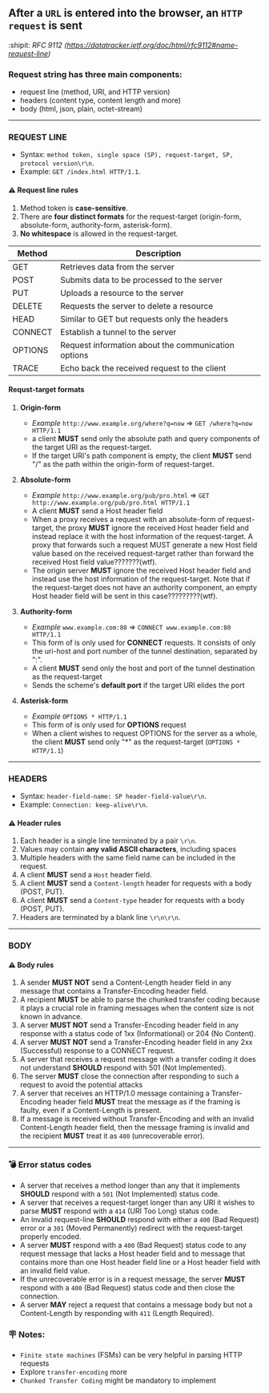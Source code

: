 ## After a `URL` is entered into the browser, an `HTTP request` is sent

:shipit: _RFC 9112 (https://datatracker.ietf.org/doc/html/rfc9112#name-request-line)_

### Request string has three main components:

- request line (method, URI, and HTTP version)
- headers (content type, content length and more)
- body (html, json, plain, octet-stream)

-------------------------------------------------------------------------------------------------------------------

### REQUEST LINE

- Syntax:  `method token, single space (SP), request-target, SP, protocol version\r\n`.
- Example: `GET /index.html HTTP/1.1`.

#### ⚠️ Request line rules

1. Method token is **case-sensitive**.
2. There are **four distinct formats** for the request-target (origin-form, absolute-form, authority-form, asterisk-form).
3. **No whitespace** is allowed in the request-target.

| Method  | Description |
| ------------- | ------------- |
| GET  | Retrieves data from the server |
| POST  | Submits data to be processed to the server |
| PUT  | Uploads a resource to the server |
| DELETE  | Requests the server to delete a resource  |
| HEAD  | Similar to GET but requests only the headers |
| CONNECT  | Establish a tunnel to the server |
| OPTIONS  | Request information about the communication options |
| TRACE  | Echo back the received request to the client  |

#### Requst-target formats

1. <b>Origin-form</b>

   - _Example_ `http://www.example.org/where?q=now` => `GET /where?q=now HTTP/1.1`
   - a client **MUST** send only the absolute path and query components of the target URI as the request-target.
   - If the target URI's path component is empty, the client **MUST** send "/" as the path within the origin-form of request-target.

2. <b>Absolute-form</b>

   - _Example_ `http://www.example.org/pub/pro.html` => `GET http://www.example.org/pub/pro.html HTTP/1.1`
   - A client **MUST** send a Host header field
   - When a proxy receives a request with an absolute-form of request-target, the proxy **MUST** ignore the received Host header field and instead replace it with the host information of the request-target. A proxy that forwards such a request MUST generate a new Host field value based on the received request-target rather than forward the received Host field value???????(wtf).
   - The origin server **MUST** ignore the received Host header field and instead use the host information of the request-target. Note that if the request-target does not have an authority component, an empty Host header field will be sent in this case?????????(wtf).

3. <b>Authority-form</b>

   - _Example_ `www.example.com:80` => `CONNECT www.example.com:80 HTTP/1.1`
   - This form of is only used for **CONNECT** requests. It consists of only the uri-host and port number of the tunnel destination, separated by ":".
   - A client **MUST** send only the host and port of the tunnel destination as the request-target
   - Sends the scheme's **default port** if the target URI elides the port

4. <b>Asterisk-form</b>
   - _Example_ `OPTIONS * HTTP/1.1`
   - This form of is only used for **OPTIONS** request
   - When a client wishes to request OPTIONS for the server as a whole, the client **MUST** send only "*" as the request-target (`OPTIONS * HTTP/1.1`)
-------------------------------------------------------------------------------------------------------------------

### HEADERS

- Syntax:  `header-field-name: SP header-field-value\r\n`.
- Example: `Connection: keep-alive\r\n`.

#### ⚠️ Header rules
1. Each header is a single line terminated by a pair `\r\n`.
2. Values may contain **any valid ASCII characters**, including spaces
3. Multiple headers with the same field name can be included in the request.
4. A client **MUST** send a `Host` header field.
5. A client **MUST** send a `Content-length` header for requests with a body (POST, PUT).
5. A client **MUST** send a `Content-type` header for requests with a body (POST, PUT).
7. Headers are terminated by a blank line `\r\n\r\n`.

-------------------------------------------------------------------------------------------------------------------

### BODY

#### ⚠️ Body rules

1. A sender **MUST NOT** send a Content-Length header field in any message that contains a Transfer-Encoding header field.
2. A recipient **MUST** be able to parse the chunked transfer coding because it plays a crucial role in framing messages when the content size is not known in advance.
3. A server **MUST NOT** send a Transfer-Encoding header field in any response with a status code of 1xx (Informational) or 204 (No Content).
4. A server **MUST NOT** send a Transfer-Encoding header field in any 2xx (Successful) response to a CONNECT request.
5. A server that receives a request message with a transfer coding it does not understand **SHOULD** respond with 501 (Not Implemented).
6. The server **MUST** close the connection after responding to such a request to avoid the potential attacks
7. A server that receives an HTTP/1.0 message containing a Transfer-Encoding header field **MUST** treat the message as if the framing is faulty, even if a Content-Length is present.
8. If a message is received without Transfer-Encoding and with an invalid Content-Length header field, then the message framing is invalid and the recipient **MUST** treat it as `400` (unrecoverable error).

-------------------------------------------------------------------------------------------------------------------

### :bomb: Error status codes

- A server that receives a method longer than any that it implements **SHOULD** respond with a `501` (Not Implemented) status code.
- A server that receives a request-target longer than any URI it wishes to parse **MUST** respond with a `414` (URI Too Long) status code.
- An invalid request-line **SHOULD** respond with either a `400` (Bad Request) error or a `301` (Moved Permanently) redirect with the request-target properly encoded.
- A server **MUST** respond with a `400` (Bad Request) status code to any request message that lacks a Host header field and to message that contains more than one Host header field line or a Host header field with an invalid field value.
- If the unrecoverable error is in a request message, the server **MUST** respond with a `400` (Bad Request) status code and then close the connection.
- A server **MAY** reject a request that contains a message body but not a Content-Length by responding with `411` (Length Required).

### :placard: Notes:

- `Finite state machines` (FSMs) can be very helpful in parsing HTTP requests
- Explore `transfer-encoding` more
- `Chunked Transfer Coding` might be mandatory to implement
